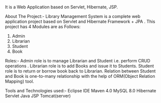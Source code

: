 It is a Web Application based on Servlet, Hibernate, JSP.

About The Project:-
Library Management System is a complete web application project based on Servlet and Hibernate Framework + JPA .
This project has 4 Modules are as Follows:
1. Admin
2. Librarian
3. Student
4. Book
   
Roles:-
Admin role is to manage Librarian and Student i.e. perform CRUD operations .
Librarian role is to add Books and issue it to Students. 
Student role is to return or borrow book back to Librarian.
Relation between Student and Book is one-to-many relationship with the help of ORM(Object Relation Mapping) tool.

Tools and Technologies used:-
Eclipse IDE
Maven 4.0
MySQL 8.0
Hibernate
Servlet
Java
JSP
Tomcat(server)
